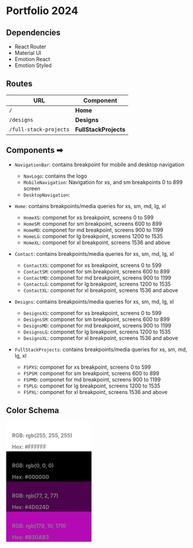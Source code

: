 # Portfolio 2024

## Dependencies
- React Router
- Material UI
- Emotion React
- Emotion Styled



## Routes
|       URL               |     Component           |
| ----------------------- | ----------------------- |
| `/`                     | **Home**                |
| `/designs`              | **Designs**             |
| `/full-stack-projects`  | **FullStackProjects**   |



## Components  ➡ 
- `NavigationBar`: contains breakpoint for mobile and desktop navigation
    - `NavLogo`: contains the logo 
    - `MobileNavigation`: Navigation for xs, and sm breakpoints 0 to 899 screen
    - `DesktopNavigation`:
- `Home`: contains breakpoints/media queries for xs, sm, md, lg, xl
    - `HomeXS`: componet for xs breakpoint, screens 0 to 599
    - `HomeSM`: componet for sm breakpoint, screens 600 to 899
    - `HomeMD`: componet for md breakpoint, screens 900 to 1199
    - `HomeLG`: componet for lg breakpoint, screens 1200 to 1535
    - `HomeXL`: componet for xl breakpoint, screens 1536 and above

- `Contact`: contains breakpoints/media queries for xs, sm, md, lg, xl
    - `ContactXS`: componet for xs breakpoint, screens 0 to 599
    - `ContactSM`: componet for sm breakpoint, screens 600 to 899
    - `ContactMD`: componet for md breakpoint, screens 900 to 1199
    - `ContactLG`: componet for lg breakpoint, screens 1200 to 1535
    - `ContactXL`: componet for xl breakpoint, screens 1536 and above

- `Designs`: contains breakpoints/media queries for xs, sm, md, lg, xl
    - `DesignsXS`: componet for xs breakpoint, screens 0 to 599
    - `DesignsSM`: componet for sm breakpoint, screens 600 to 899
    - `DesignsMD`: componet for md breakpoint, screens 900 to 1199
    - `DesignsLG`: componet for lg breakpoint, screens 1200 to 1535
    - `DesignsXL`: componet for xl breakpoint, screens 1536 and above

- `FullStackProjects`: contains breakpoints/media queries for xs, sm, md, lg, xl
    - `FSPXS`: componet for xs breakpoint, screens 0 to 599
    - `FSPSM`: componet for sm breakpoint, screens 600 to 899
    - `FSPMD`: componet for md breakpoint, screens 900 to 1199
    - `FSPLG`: componet for lg breakpoint, screens 1200 to 1535
    - `FSPXL`: componet for xl breakpoint, screens 1536 and above



## Color Schema
 <div class=' color one'>
    <p class='text' >RGB: rgb(255, 255, 255) </p>
    <p class='text' >Hex: #FFFFFF </p>
 </div> 

 <div class=' color two'>
    <p class='text' >RGB: rgb(0, 0, 0) </p>
    <p class='text' >Hex: #000000 </p>
 </div>             

<div class=' color three'>
    <p class='text' >RGB: rgb(77, 2, 77) </p>
    <p class='text' >Hex: #4D024D </p>
 </div> 
 
<div class=' color four'>
    <p class='text' >RGB: rgb(179, 10, 179) </p>
    <p class='text' >Hex: #B30AB3 </p>
 </div>

<style>
    .color {
        font-weight: bolder;
        padding: 1rem;
            width: 200px;
            height: 50px;         
    }

    .text {
        color: grey
    }

    .one {
        background-color: white;
    }
        
    .two {
        background-color: black;
    }

    .three {
        background-color: rgb(77, 2, 77);
    }

    .four {
        background-color: rgb(179, 10, 179);
    }
</style>
